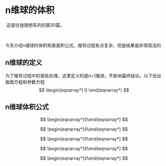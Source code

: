 
# n维球的体积

​	这是彷徨随想系列的第30篇。

​	

​	今天介绍n维球的体积和表面积公式。推导过程有点复杂，但是结果是非常简洁的

## n维球的定义

​	为了推导过程中的某些处理，这里定义的是n+1维球，不影响最终结论。以下给出曲面方程和参数方程
$$
\begin{eqnarray*}
0
\end{eqnarray*}
$$


## n维球体积公式


$$
\begin{eqnarray*}0\end{eqnarray*}
$$

$$
\begin{eqnarray*}0\end{eqnarray*}
$$

$$
\begin{eqnarray*}0\end{eqnarray*}
$$

$$
\begin{eqnarray*}0\end{eqnarray*}
$$

$$
\begin{eqnarray*}0\end{eqnarray*}
$$

